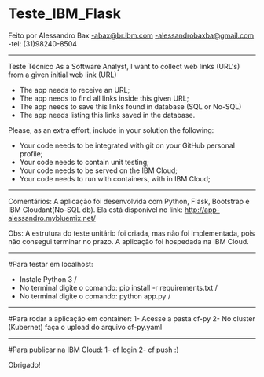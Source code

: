 # Teste_IBM_Flask

Feito por Alessandro Bax 
-abax@br.ibm.com
-alessandrobaxba@gmail.com
-tel: (31)98240-8504

-----------------------------------------------------------------------

Teste Técnico
As a Software Analyst, I want to collect web links (URL's) from a given initial web link (URL)
- The app needs to receive an URL;
- The app needs to find all links inside this given URL;
- The app needs to save this links found in database (SQL or No-SQL)
- The app needs listing this links saved in the database.

Please, as an extra effort, include in your solution the following:
- Your code needs to be integrated with git on your GitHub personal profile;
- Your code needs to contain unit testing;
- Your code needs to be served on the IBM Cloud;
- Your code needs to run with containers, with in IBM Cloud;

------------------------------------------------------------------------

Comentários:
A aplicação foi desenvolvida com Python, Flask, Bootstrap e IBM Cloudant(No-SQL db).
Ela está disponível no link: http://app-alessandro.mybluemix.net/

Obs: A estrutura do teste unitário foi criada, mas não foi implementada, pois não consegui terminar no prazo.
A aplicação foi hospedada na IBM Cloud.

-------------------------------------------------------------------------

#Para testar em localhost:

 - Instale Python 3 /
 - No terminal digite o comando: pip install -r requirements.txt /
 - No terminal digite o comando: python app.py /
 
-------------------------------------------------------------------------

#Para rodar a aplicação em container:
1- Acesse a pasta cf-py
2- No cluster (Kubernet) faça o upload do arquivo cf-py.yaml

-------------------------------------------------------------------------

#Para publicar na IBM Cloud:
1- cf login
2- cf push :)

Obrigado!


